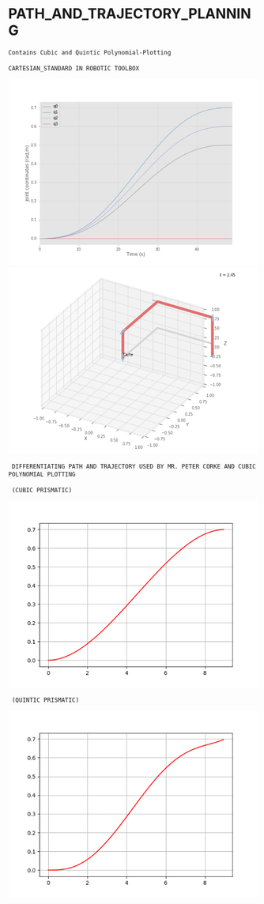 # PATH_AND_TRAJECTORY_PLANNING

    Contains Cubic and Quintic Polynomial-Plotting
    
    CARTESIAN_STANDARD IN ROBOTIC TOOLBOX
<img src="img/Figure_1.png">
<img src="img/Robotics_Toolbox_for_Python_(Figure_2).png">

     DIFFERENTIATING PATH AND TRAJECTORY USED BY MR. PETER CORKE AND CUBIC POLYNOMIAL PLOTTING
     
     (CUBIC PRISMATIC)
<img src="img/Figure_1_Cubic_Prismatic.png">

     (QUINTIC PRISMATIC)
<img src="img/Figure_1_Quintic_Prismatic.png">    
